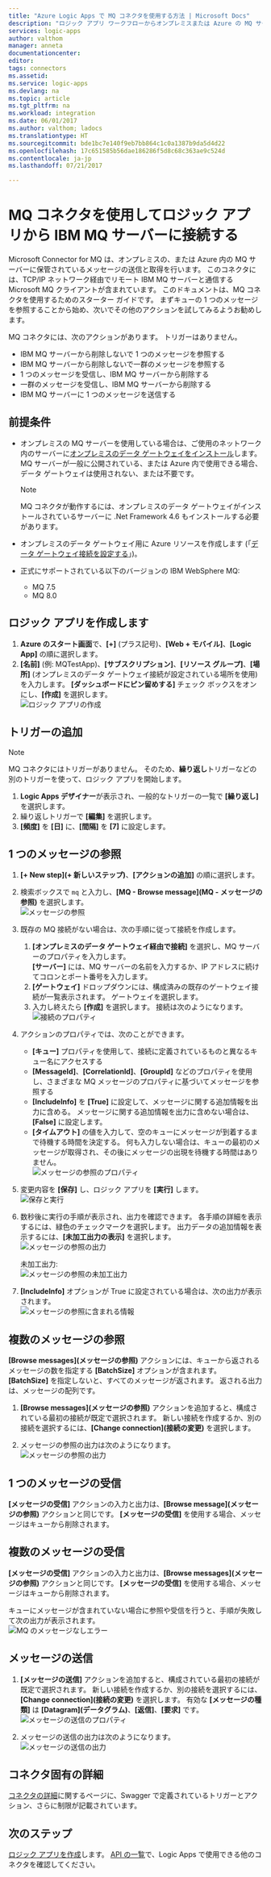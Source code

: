 ```yaml
---
title: "Azure Logic Apps で MQ コネクタを使用する方法 | Microsoft Docs"
description: "ロジック アプリ ワークフローからオンプレミスまたは Azure の MQ サーバーに接続し、WebSphere MQ との間でメッセージの参照、受信、送信を行う"
services: logic-apps
author: valthom
manager: anneta
documentationcenter: 
editor: 
tags: connectors
ms.assetid: 
ms.service: logic-apps
ms.devlang: na
ms.topic: article
ms.tgt_pltfrm: na
ms.workload: integration
ms.date: 06/01/2017
ms.author: valthom; ladocs
ms.translationtype: HT
ms.sourcegitcommit: bde1bc7e140f9eb7bb864c1c0a1387b9da5d4d22
ms.openlocfilehash: 17c651585b56dae186286f5d8c68c363ae9c524d
ms.contentlocale: ja-jp
ms.lasthandoff: 07/21/2017

---
```


# <a name="connect-to-an-ibm-mq-server-from-logic-apps-using-the-mq-connector"></a>MQ コネクタを使用してロジック アプリから IBM MQ サーバーに接続する 

Microsoft Connector for MQ は、オンプレミスの、または Azure 内の MQ サーバーに保管されているメッセージの送信と取得を行います。 このコネクタには、TCP/IP ネットワーク経由でリモート IBM MQ サーバーと通信する Microsoft MQ クライアントが含まれています。 このドキュメントは、MQ コネクタを使用するためのスターター ガイドです。 まずキューの 1 つのメッセージを参照することから始め、次いでその他のアクションを試してみるようお勧めします。    

MQ コネクタには、次のアクションがあります。 トリガーはありません。

-   IBM MQ サーバーから削除しないで 1 つのメッセージを参照する
-   IBM MQ サーバーから削除しないで一群のメッセージを参照する
-   1 つのメッセージを受信し、IBM MQ サーバーから削除する
-   一群のメッセージを受信し、IBM MQ サーバーから削除する
-   IBM MQ サーバーに 1 つのメッセージを送信する 

## <a name="prerequisites"></a>前提条件

* オンプレミスの MQ サーバーを使用している場合は、ご使用のネットワーク内のサーバーに[オンプレミスのデータ ゲートウェイをインストール](../logic-apps/logic-apps-gateway-install.md)します。 MQ サーバーが一般に公開されている、または Azure 内で使用できる場合、データ ゲートウェイは使用されない、または不要です。

    > [!NOTE]
    > MQ コネクタが動作するには、オンプレミスのデータ ゲートウェイがインストールされているサーバーに .Net Framework 4.6 もインストールする必要があります。

* オンプレミスのデータ ゲートウェイ用に Azure リソースを作成します (「[データ ゲートウェイ接続を設定する](../logic-apps/logic-apps-gateway-connection.md)」)。

* 正式にサポートされている以下のバージョンの IBM WebSphere MQ:
   * MQ 7.5
   * MQ 8.0

## <a name="create-a-logic-app"></a>ロジック アプリを作成します

1. **Azure のスタート画面**で、**[+]** (プラス記号)、**[Web + モバイル]**、**[Logic App]** の順に選択します。 
2. **[名前]** (例: MQTestApp)、**[サブスクリプション]**、**[リソース グループ]**、**[場所]** (オンプレミスのデータ ゲートウェイ接続が設定されている場所を使用) を入力します。 **[ダッシュボードにピン留めする]** チェック ボックスをオンにし、**[作成]** を選択します。  
![ロジック アプリの作成](media/connectors-create-api-mq/Create_Logic_App.png)

## <a name="add-a-trigger"></a>トリガーの追加

> [!NOTE]
> MQ コネクタにはトリガーがありません。 そのため、**繰り返し**トリガーなどの別のトリガーを使って、ロジック アプリを開始します。 

1. **Logic Apps デザイナー**が表示され、一般的なトリガーの一覧で **[繰り返し]** を選択します。
2. 繰り返しトリガーで **[編集]** を選択します。 
3. **[頻度]** を **[日]** に、**[間隔]** を **[7]** に設定します。 

## <a name="browse-a-single-message"></a>1 つのメッセージの参照
1. **[+ New step]\(+ 新しいステップ\)**、**[アクションの追加]** の順に選択します。
2. 検索ボックスで `mq` と入力し、**[MQ - Browse message]\(MQ - メッセージの参照\)** を選択します。  
![メッセージの参照](media/connectors-create-api-mq/Browse_message.png)

3. 既存の MQ 接続がない場合は、次の手順に従って接続を作成します。  

    1. **[オンプレミスのデータ ゲートウェイ経由で接続]** を選択し、MQ サーバーのプロパティを入力します。  
    **[サーバー]** には、MQ サーバーの名前を入力するか、IP アドレスに続けてコロンとポート番号を入力します。 
    2. **[ゲートウェイ]** ドロップダウンには、構成済みの既存のゲートウェイ接続が一覧表示されます。 ゲートウェイを選択します。
    3. 入力し終えたら **[作成]** を選択します。 接続は次のようになります。   
    ![接続のプロパティ](media/connectors-create-api-mq/Connection_Properties.png)

4. アクションのプロパティでは、次のことができます。  

    * **[キュー]** プロパティを使用して、接続に定義されているものと異なるキュー名にアクセスする
    * **[MessageId]**、**[CorrelationId]**、**[GroupId]** などのプロパティを使用し、さまざまな MQ メッセージのプロパティに基づいてメッセージを参照する
    * **[IncludeInfo]** を **[True]** に設定して、メッセージに関する追加情報を出力に含める。 メッセージに関する追加情報を出力に含めない場合は、**[False]** に設定します。
    * **[タイムアウト]** の値を入力して、空のキューにメッセージが到着するまで待機する時間を決定する。 何も入力しない場合は、キューの最初のメッセージが取得され、その後にメッセージの出現を待機する時間はありません。  
    ![メッセージの参照のプロパティ](media/connectors-create-api-mq/Browse_message_Props.png)

5. 変更内容を **[保存]** し、ロジック アプリを **[実行]** します。  
![保存と実行](media/connectors-create-api-mq/Save_Run.png)

6. 数秒後に実行の手順が表示され、出力を確認できます。 各手順の詳細を表示するには、緑色のチェックマークを選択します。 出力データの追加情報を表示するには、**[未加工出力の表示]** を選択します。  
![メッセージの参照の出力](media/connectors-create-api-mq/Browse_message_output.png)  

    未加工出力:  
    ![メッセージの参照の未加工出力](media/connectors-create-api-mq/Browse_message_raw_output.png)

7. **[IncludeInfo]** オプションが True に設定されている場合は、次の出力が表示されます。  
![メッセージの参照に含まれる情報](media/connectors-create-api-mq/Browse_message_Include_Info.png)

## <a name="browse-multiple-messages"></a>複数のメッセージの参照
**[Browse messages]\(メッセージの参照\)** アクションには、キューから返されるメッセージの数を指定する **[BatchSize]** オプションが含まれます。  **[BatchSize]** を指定しないと、すべてのメッセージが返されます。 返される出力は、メッセージの配列です。

1. **[Browse messages]\(メッセージの参照\)** アクションを追加すると、構成されている最初の接続が既定で選択されます。 新しい接続を作成するか、別の接続を選択するには、**[Change connection]\(接続の変更\)** を選択します。

2. メッセージの参照の出力は次のようになります。  
![メッセージの参照の出力](media/connectors-create-api-mq/Browse_messages_output.png)

## <a name="receive-a-single-message"></a>1 つのメッセージの受信
**[メッセージの受信]** アクションの入力と出力は、**[Browse message]\(メッセージの参照\)** アクションと同じです。 **[メッセージの受信]** を使用する場合、メッセージはキューから削除されます。

## <a name="receive-multiple-messages"></a>複数のメッセージの受信
**[メッセージの受信]** アクションの入力と出力は、**[Browse messages]\(メッセージの参照\)** アクションと同じです。 **[メッセージの受信]** を使用する場合、メッセージはキューから削除されます。

キューにメッセージが含まれていない場合に参照や受信を行うと、手順が失敗して次の出力が表示されます。  
![MQ のメッセージなしエラー](media/connectors-create-api-mq/MQ_No_Msg_Error.png)

## <a name="send-a-message"></a>メッセージの送信
1. **[メッセージの送信]** アクションを追加すると、構成されている最初の接続が既定で選択されます。 新しい接続を作成するか、別の接続を選択するには、**[Change connection]\(接続の変更\)** を選択します。 有効な **[メッセージの種類]** は **[Datagram]\(データグラム\)**、**[返信]**、**[要求]** です。  
![メッセージの送信のプロパティ](media/connectors-create-api-mq/Send_Msg_Props.png)

2. メッセージの送信の出力は次のようになります。  
![メッセージの送信の出力](media/connectors-create-api-mq/Send_Msg_Output.png)

## <a name="connector-specific-details"></a>コネクタ固有の詳細

[コネクタの詳細](/connectors/mq/)に関するページに、Swagger で定義されているトリガーとアクション、さらに制限が記載されています。

## <a name="next-steps"></a>次のステップ
[ロジック アプリを作成](../logic-apps/logic-apps-create-a-logic-app.md)します。 [API の一覧](apis-list.md)で、Logic Apps で使用できる他のコネクタを確認してください。

